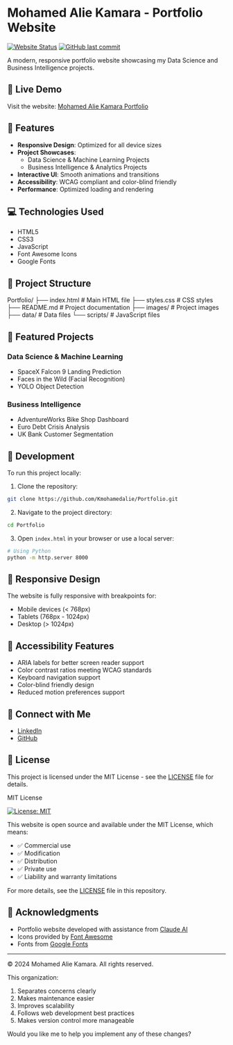 # Mohamed Alie Kamara - Portfolio Website

[![Website Status](https://img.shields.io/website?url=https%3A%2F%2Fkmohamedalie.github.io%2FPortfolio%2F)](https://kmohamedalie.github.io/Portfolio/)
[![GitHub last commit](https://img.shields.io/github/last-commit/Kmohamedalie/Portfolio)](https://github.com/Kmohamedalie/Portfolio/commits/master)

A modern, responsive portfolio website showcasing my Data Science and Business Intelligence projects.

## 🌟 Live Demo

Visit the website: [Mohamed Alie Kamara Portfolio](https://kmohamedalie.github.io/Portfolio/)

## 🚀 Features

- **Responsive Design**: Optimized for all device sizes
- **Project Showcases**:
  - Data Science & Machine Learning Projects
  - Business Intelligence & Analytics Projects
- **Interactive UI**: Smooth animations and transitions
- **Accessibility**: WCAG compliant and color-blind friendly
- **Performance**: Optimized loading and rendering

## 💻 Technologies Used

- HTML5
- CSS3
- JavaScript
- Font Awesome Icons
- Google Fonts

## 📂 Project Structure

Portfolio/
├── index.html # Main HTML file
├── styles.css # CSS styles
├── README.md # Project documentation
├── images/ # Project images
├── data/ # Data files
└── scripts/ # JavaScript files

## 🎯 Featured Projects

### Data Science & Machine Learning

- SpaceX Falcon 9 Landing Prediction
- Faces in the Wild (Facial Recognition)
- YOLO Object Detection

### Business Intelligence

- AdventureWorks Bike Shop Dashboard
- Euro Debt Crisis Analysis
- UK Bank Customer Segmentation

## 🔧 Development

To run this project locally:

1. Clone the repository:

```bash
git clone https://github.com/Kmohamedalie/Portfolio.git
```

2. Navigate to the project directory:

```bash
cd Portfolio
```

3. Open `index.html` in your browser or use a local server:

```bash
# Using Python
python -m http.server 8000
```

## 📱 Responsive Design

The website is fully responsive with breakpoints for:

- Mobile devices (< 768px)
- Tablets (768px - 1024px)
- Desktop (> 1024px)

## 🌈 Accessibility Features

- ARIA labels for better screen reader support
- Color contrast ratios meeting WCAG standards
- Keyboard navigation support
- Color-blind friendly design
- Reduced motion preferences support

## 🔗 Connect with Me

- [LinkedIn](https://www.linkedin.com/in/mohamed-alie-kamara-8765941a4/)
- [GitHub](https://github.com/Kmohamedalie)

## 📄 License

This project is licensed under the MIT License - see the [LICENSE](LICENSE) file for details.

MIT License

[![License: MIT](https://img.shields.io/badge/License-MIT-yellow.svg)](https://opensource.org/licenses/MIT)

This website is open source and available under the MIT License, which means:

- ✅ Commercial use
- ✅ Modification
- ✅ Distribution
- ✅ Private use
- ✅ Liability and warranty limitations

For more details, see the [LICENSE](LICENSE) file in this repository.

## 🙏 Acknowledgments

- Portfolio website developed with assistance from [Claude AI](https://www.anthropic.com/claude)
- Icons provided by [Font Awesome](https://fontawesome.com/)
- Fonts from [Google Fonts](https://fonts.google.com/)

---

© 2024 Mohamed Alie Kamara. All rights reserved.

This organization:

1. Separates concerns clearly
2. Makes maintenance easier
3. Improves scalability
4. Follows web development best practices
5. Makes version control more manageable

Would you like me to help you implement any of these changes?
